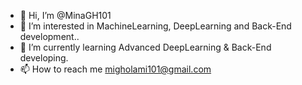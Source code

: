 - 👋 Hi, I’m @MinaGH101
- 👀 I’m interested in MachineLearning, DeepLearning and Back-End development..
- 🌱 I’m currently learning Advanced DeepLearning & Back-End developing.
- 📫 How to reach me migholami101@gmail.com

<!---
MinaGH101/MinaGH101 is a ✨ special ✨ repository because its `README.md` (this file) appears on your GitHub profile.
You can click the Preview link to take a look at your changes.
--->
